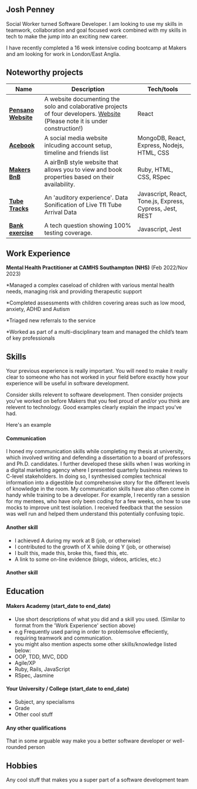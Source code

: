 ## Josh Penney

Social Worker turned Software Developer. I am looking to use my skills in teamwork, collaboration and goal focused work combined with my skills in tech to make the jump into an exciting new career.

I have recently completed a 16 week intensive coding bootcamp at Makers and am looking for work in London/East Anglia.

## Noteworthy projects

| Name                         | Description       | Tech/tools        |
| ---------------------------- | ----------------- | ----------------- |
| **[Pensano Website](https://github.com/Pensano-dev/Pensano-dev)**            | A website documenting the solo and colaborative projects of four developers. [Website](https://pensano.dev) (Please note it is under construction!)| React |
| **[Acebook](https://github.com/josh-p-git/acebook)** | A social media website inlcuding account setup, timeline and friends list | MongoDB, React, Express, Nodejs, HTML, CSS              |
| **[Makers BnB](https://github.com/josh-p-git/makersbnb)** | A airBnB style website that allows you to view and book properties based on their availability. | Ruby, HTML, CSS, RSpec          |
| **[Tube Tracks](https://github.com/josh-p-git/tube-tracks)** | An 'auditory experience'. Data Sonification of Live Tfl Tube Arrival Data | Javascript, React, Tone.js, Express, Cypress, Jest, REST |
| **[Bank exercise](https://github.com/josh-p-git/bank-tech-test-2)** | A tech question showing 100% testing coverage. | Javascript, Jest              |

## Work Experience

**Mental Health Practitioner at CAMHS Southampton (NHS)** (Feb 2022/Nov 2023)  

*Managed a complex caseload of children with various mental health needs, managing risk and providing therapeutic support

*Completed assessments with children covering areas such as low mood, anxiety, ADHD and Autism

*Triaged new referrals to the service

*Worked as part of a multi-disciplinary team and managed the child’s team of key professionals

## Skills

Your previous experience is really important. You will need to make it really clear to someone who has not worked in your field before exactly how your experience will be useful in software development.

Consider skills relevent to software development. Then consider projects you've worked on before Makers that you feel proud of and/or you think are relevent to technology. Good examples clearly explain the impact you've had. 


Here's an example

#### Communication
I honed my communication skills while completing my thesis at university, which involved writing and defending a dissertation to a board of professors and Ph.D. candidates. I further developed these skills when I was working in a digital marketing agency where I presented quarterly business reviews to C-level stakeholders. In doing so, I synthesised complex technical information into a digestible but comprehensive story for the different levels of knowledge in the room. My communication skills have also often come in handy while training to be a developer. For example, I recently ran a session for my mentees, who have only been coding for a few weeks, on how to use mocks to improve unit test isolation. I received feedback that the session was well run and helped them understand this potentially confusing topic.

#### Another skill

- I achieved A during my work at B (job, or otherwise)
- I contributed to the growth of X while doing Y (job, or otherwise)
- I built this, made this, broke this, fixed this, etc.
- A link to some on-line evidence (blogs, videos, articles, etc.)

#### Another skill


## Education

#### Makers Academy (start_date to end_date)
- Use short descriptions of what you did and a skill you used. (Similar to format from the 'Work Experience' section above)
- e.g Frequently used paring in order to problemsolve effeciently, requiring teamwork and communication.
- you might also mention aspects some other skills/knowledge listed below: 
- OOP, TDD, MVC, DDD
- Agile/XP
- Ruby, Rails, JavaScript
- RSpec, Jasmine

#### Your University / College (start_date to end_date)

- Subject, any specialisms
- Grade
- Other cool stuff

#### Any other qualifications

That in some arguable way make you a better software developer or well-rounded person

## Hobbies

Any cool stuff that makes you a super part of a software development team
